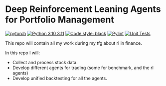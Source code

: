 # Deep Reinforcement Leaning Agents for Portfolio Management
[![pytorch](https://img.shields.io/badge/PyTorch-preview-EE4C2C.svg?style=flat&logo=pytorch)](https://pytorch.org)
[![Python 3.10 3.11](https://img.shields.io/badge/Python-3.10%20%7C%203.11-blue.svg)](https://www.python.org/downloads/)
[![Code style: black](https://img.shields.io/badge/Code%20style-black-yellow.svg)](https://github.com/psf/black)
[![Pylint](https://github.com/chriss1245/reinforcement_learning_in_finance/actions/workflows/norm_checking.yml/badge.svg)](https://github.com/chriss1245/reinforcement_learning_in_finance/actions/workflows/norm_checking.yml)
[![Unit Tests](https://github.com/chriss1245/reinforcement_learning_in_finance/actions/workflows/unittests.yml/badge.svg)](https://github.com/chriss1245/reinforcement_learning_in_finance/actions/workflows/unittests.yml)


This repo will contain all my  work during my tfg about rl in finance.

In this repo I will: 
* Collect and process stock data.
* Develop different agents for trading (some for benchmark, and the rl agents)
* Develop unified backtesting for all the agents.


